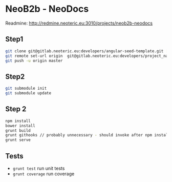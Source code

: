 NeoB2b - NeoDocs
================
Readmine: http://redmine.neoteric.eu:3010/projects/neob2b-neodocs


Step1
---
```bash
git clone git@gitlab.neoteric.eu:developers/angular-seed-template.git [project_name]
git remote set-url origin  git@gitlab.neoteric.eu:developers/project_name.git
git push -u origin master

```

Step2
---
```bash
git submodule init
git submodule update
```

Step 2
---
```bash
npm install
bower install
grunt build
grunt githooks // probably unnecessary - should invoke after npm install
grunt serve
```


Tests
---
- `grunt test` run unit tests
- `grunt coverage` run coverage
